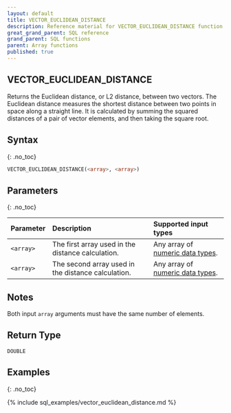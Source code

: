 ```yaml
---
layout: default
title: VECTOR_EUCLIDEAN_DISTANCE
description: Reference material for VECTOR_EUCLIDEAN_DISTANCE function
great_grand_parent: SQL reference
grand_parent: SQL functions
parent: Array functions
published: true
---
```


## VECTOR_EUCLIDEAN_DISTANCE

Returns the Euclidean distance, or L2 distance, between two vectors. The Euclidean distance measures the shortest distance between two points in space along a straight line. It is calculated by summing the squared distances of a pair of vector elements, and then taking the square root.

## Syntax
{: .no_toc}

```sql
VECTOR_EUCLIDEAN_DISTANCE(<array>, <array>)
```
## Parameters 
{: .no_toc}

| Parameter | Description                                              | Supported input types      |
|:----------|:---------------------------------------------------------|:---------------------------|
| `<array>` | The first array used in the distance calculation.  | Any array of [numeric data types](../../data-types.md#numeric). |
| `<array>` | The second array used in the distance calculation. | Any array of [numeric data types](../../data-types.md#numeric). |

## Notes
Both input `array` arguments must have the same number of elements.

## Return Type
`DOUBLE`

## Examples
{: .no_toc}

{% include sql_examples/vector_euclidean_distance.md %}